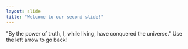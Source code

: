 ```yaml
---
layout: slide
title: "Welcome to our second slide!"
---
```

"By the power of truth, I, while living, have conquered the universe."
Use the left arrow to go back!
